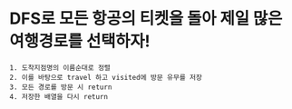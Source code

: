# DFS로 모든 항공의 티켓을 돌아 제일 많은 여행경로를 선택하자!

    1. 도착지점명의 이름순대로 정렬
    2. 이를 바탕으로 travel 하고 visited에 방문 유무를 저장
    3. 모든 경로를 방문 시 return
    4. 저장한 배열을 다시 return